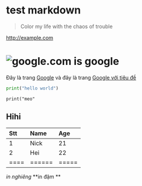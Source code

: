 # test markdown
> Color my life with the chaos of trouble

http://example.com
# ![google.com](This) is google
Đây là trang [Google](http://google.com) và đây là trang [Google với tiêu
đề](http://google.com "Trang tìm kiếm Google")

~~~ python
print("hello world")
~~~

`print("meo"`
## Hihi

|Stt | Name | Age |
|:---|:-----|:----|
|1   |Nick  | 21  |
|2   |Hei   | 22  |
|====|======|=====|


*in nghiêng*
**in đậm **
